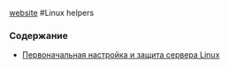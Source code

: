 [website](https://vasiliysilver.github.io/linux/)
#Linux helpers

### Содержание

- [Первоначальная настройка и защита сервера Linux](https://vasiliysilver.github.io/linux/page2/)
